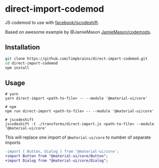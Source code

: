 # direct-import-codemod
JS codemod to use with [facebook/jscodeshift](https://github.com/facebook/jscodeshift).

Based on awesome example by @JamieMason
[JamieMason/codemods](https://github.com/JamieMason/codemods).

## Installation

```sh
git clone https://github.com/limpbrains/direct-import-codemod.git
cd direct-import-codemod
npm install
```

## Usage

```
# yarn
yarn direct-import <path-to-file> -- --module '@material-ui/core'

# npm
npm run direct-import <path-to-file> -- --module '@material-ui/core'

# jscodeshift
jscodeshift -t ./transforms/direct-import.js <path-to-file> --module '@material-ui/core'
```

This will replace one import of `@material-ui/core` to number of separate imports

```diff
-import { Button, Dialog } from '@material-ui/core';
+import Button from "@material-ui/core/Button";
+import Dialog from "@material-ui/core/Dialog";
```
